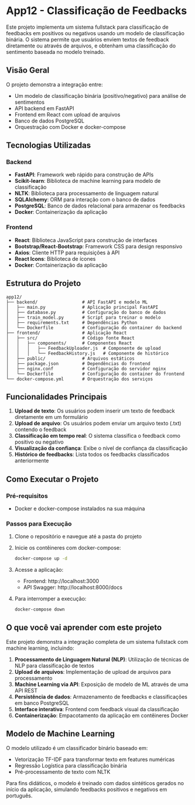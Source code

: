 # App12 - Classificação de Feedbacks

Este projeto implementa um sistema fullstack para classificação de feedbacks em positivos ou negativos usando um modelo de classificação binária. O sistema permite que usuários enviem textos de feedback diretamente ou através de arquivos, e obtenham uma classificação do sentimento baseada no modelo treinado.

## Visão Geral

O projeto demonstra a integração entre:
- Um modelo de classificação binária (positivo/negativo) para análise de sentimentos
- API backend em FastAPI
- Frontend em React com upload de arquivos
- Banco de dados PostgreSQL
- Orquestração com Docker e docker-compose

## Tecnologias Utilizadas

### Backend
- **FastAPI**: Framework web rápido para construção de APIs
- **Scikit-learn**: Biblioteca de machine learning para modelo de classificação
- **NLTK**: Biblioteca para processamento de linguagem natural
- **SQLAlchemy**: ORM para interação com o banco de dados
- **PostgreSQL**: Banco de dados relacional para armazenar os feedbacks
- **Docker**: Containerização da aplicação

### Frontend
- **React**: Biblioteca JavaScript para construção de interfaces
- **Bootstrap/React-Bootstrap**: Framework CSS para design responsivo
- **Axios**: Cliente HTTP para requisições à API
- **React Icons**: Biblioteca de ícones
- **Docker**: Containerização da aplicação

## Estrutura do Projeto

```
app12/
├── backend/                 # API FastAPI e modelo ML
│   ├── main.py              # Aplicação principal FastAPI
│   ├── database.py          # Configuração do banco de dados
│   ├── train_model.py       # Script para treinar o modelo
│   ├── requirements.txt     # Dependências Python
│   └── Dockerfile           # Configuração do container do backend
├── frontend/                # Aplicação React
│   ├── src/                 # Código fonte React
│   │   ├── components/      # Componentes React
│   │   │   ├── FeedbackUploader.js  # Componente de upload
│   │   │   └── FeedbackHistory.js   # Componente de histórico
│   ├── public/              # Arquivos estáticos
│   ├── package.json         # Dependências do frontend
│   ├── nginx.conf           # Configuração do servidor nginx
│   └── Dockerfile           # Configuração do container do frontend
└── docker-compose.yml       # Orquestração dos serviços
```

## Funcionalidades Principais

1. **Upload de texto**: Os usuários podem inserir um texto de feedback diretamente em um formulário
2. **Upload de arquivo**: Os usuários podem enviar um arquivo texto (.txt) contendo o feedback
3. **Classificação em tempo real**: O sistema classifica o feedback como positivo ou negativo
4. **Visualização da confiança**: Exibe o nível de confiança da classificação
5. **Histórico de feedbacks**: Lista todos os feedbacks classificados anteriormente

## Como Executar o Projeto

### Pré-requisitos
- Docker e docker-compose instalados na sua máquina

### Passos para Execução

1. Clone o repositório e navegue até a pasta do projeto

2. Inicie os contêineres com docker-compose:
   ```bash
   docker-compose up -d
   ```

3. Acesse a aplicação:
   - Frontend: http://localhost:3000
   - API Swagger: http://localhost:8000/docs

4. Para interromper a execução:
   ```bash
   docker-compose down
   ```

## O que você vai aprender com este projeto

Este projeto demonstra a integração completa de um sistema fullstack com machine learning, incluindo:

1. **Processamento de Linguagem Natural (NLP)**: Utilização de técnicas de NLP para classificação de textos
2. **Upload de arquivos**: Implementação de upload de arquivos para processamento
3. **Machine Learning via API**: Exposição de modelo de ML através de uma API REST
4. **Persistência de dados**: Armazenamento de feedbacks e classificações em banco PostgreSQL
5. **Interface interativa**: Frontend com feedback visual da classificação
6. **Containerização**: Empacotamento da aplicação em contêineres Docker

## Modelo de Machine Learning

O modelo utilizado é um classificador binário baseado em:
- Vetorização TF-IDF para transformar texto em features numéricas
- Regressão Logística para classificação binária
- Pré-processamento de texto com NLTK

Para fins didáticos, o modelo é treinado com dados sintéticos gerados no início da aplicação, simulando feedbacks positivos e negativos em português. 